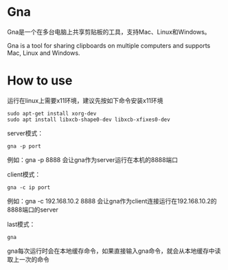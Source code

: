 # Gna
Gna是一个在多台电脑上共享剪贴板的工具，支持Mac、Linux和Windows。

Gna is a tool for sharing clipboards on multiple computers and supports Mac, Linux and Windows.


# How to use

运行在linux上需要x11环境，建议先按如下命令安装x11环境

```
sudo apt-get install xorg-dev
sudo apt install libxcb-shape0-dev libxcb-xfixes0-dev
```

server模式：

```
gna -p port
```

例如：gna -p 8888 会让gna作为server运行在本机的8888端口

client模式：

```
gna -c ip port
```

例如：gna -c 192.168.10.2 8888 会让gna作为client连接运行在192.168.10.2的8888端口的server

last模式：

```
gna
```

gna每次运行时会在本地缓存命令，如果直接输入gna命令，就会从本地缓存中读取上一次的命令


